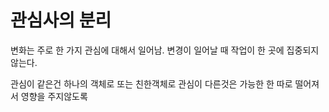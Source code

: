 # 관심사의 분리

변화는 주로 한 가지 관심에 대해서 일어남.
변경이 일어날 때 작업이 한 곳에 집중되지 않는다.

관심이 같은건 하나의 객체로 또는 친한객체로
관심이 다른것은 가능한 한 따로 떨어져서 영향을 주지않도록